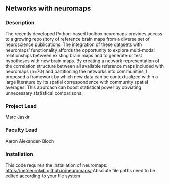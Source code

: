## Networks with neuromaps

### Description
The recently developed Python-based toolbox neuromaps provides access to a growing repository of reference brain maps from a diverse set of neuroscience publications. The integration of these datasets with neuromaps’ functionality affords the opportunity to explore multi-modal relationships between existing brain maps and to generate or test hypotheses with new brain maps. By creating a network representation of the correlation structure between all available reference maps included with neuromaps (n=70) and partitioning the networks into communities, I proposed a framework by which new data can be contextualized within a large literature by its spatial correspondence with community spatial averages. This approach can boost statistical power by obviating unnecessary statistical comparisons.

### Project Lead
Marc Jaskir

### Faculty Lead
Aaron Alexander-Bloch

### Installation
This code requires the installation of neuromaps: https://netneurolab.github.io/neuromaps/
Absolute file paths need to be edited according to your file system
